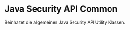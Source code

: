 Java Security API Common
========================

Beinhaltet die allgemeinen Java Security API Utility Klassen.

